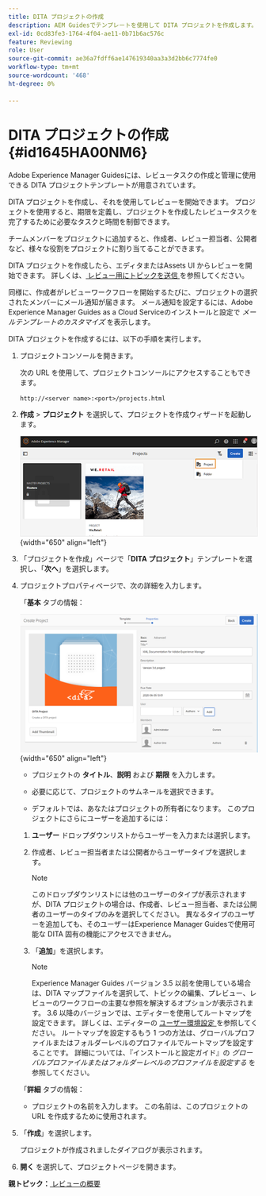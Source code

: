 ```yaml
---
title: DITA プロジェクトの作成
description: AEM Guidesでテンプレートを使用して DITA プロジェクトを作成します。 DITA プロジェクトを使用してレビューを開始する方法を説明します。
exl-id: 0cd83fe3-1764-4f04-ae11-0b71b6ac576c
feature: Reviewing
role: User
source-git-commit: ae36a7fdff6ae147619340aa3a3d2bb6c7774fe0
workflow-type: tm+mt
source-wordcount: '468'
ht-degree: 0%

---
```


# DITA プロジェクトの作成 {#id1645HA00NM6}

Adobe Experience Manager Guidesには、レビュータスクの作成と管理に使用できる DITA プロジェクトテンプレートが用意されています。

DITA プロジェクトを作成し、それを使用してレビューを開始できます。 プロジェクトを使用すると、期限を定義し、プロジェクトを作成したレビュータスクを完了するために必要なタスクと時間を制御できます。

チームメンバーをプロジェクトに追加すると、作成者、レビュー担当者、公開者など、様々な役割をプロジェクトに割り当てることができます。

DITA プロジェクトを作成したら、エディタまたはAssets UI からレビューを開始できます。 詳しくは、[ レビュー用にトピックを送信 ](review-send-topics-for-review.md#) を参照してください。

同様に、作成者がレビューワークフローを開始するたびに、プロジェクトの選択されたメンバーにメール通知が届きます。 メール通知を設定するには、Adobe Experience Manager Guides as a Cloud Serviceのインストールと設定で *メールテンプレートのカスタマイズ* を表示します。

DITA プロジェクトを作成するには、以下の手順を実行します。

1. プロジェクトコンソールを開きます。

   次の URL を使用して、プロジェクトコンソールにアクセスすることもできます。

   ```http
   http://<server name>:<port>/projects.html
   ```

1. **作成** \> **プロジェクト** を選択して、プロジェクトを作成ウィザードを起動します。

   ![](images/project-console-63.png){width="650" align="left"}

1. 「プロジェクトを作成」ページで「**DITA プロジェクト**」テンプレートを選択し、「**次へ**」を選択します。

1. プロジェクトプロパティページで、次の詳細を入力します。

   「**基本** タブの情報：

   ![](images/create-project.png){width="650" align="left"}

   - プロジェクトの **タイトル**、**説明** および **期限** を入力します。

   - 必要に応じて、プロジェクトのサムネールを選択できます。

   - デフォルトでは、あなたはプロジェクトの所有者になります。 このプロジェクトにさらにユーザーを追加するには：

   1. **ユーザー** ドロップダウンリストからユーザーを入力または選択します。

   1. 作成者、レビュー担当者または公開者からユーザータイプを選択します。

      >[!NOTE]
      >
      >このドロップダウンリストには他のユーザーのタイプが表示されますが、DITA プロジェクトの場合は、作成者、レビュー担当者、または公開者のユーザーのタイプのみを選択してください。 異なるタイプのユーザーを追加しても、そのユーザーはExperience Manager Guidesで使用可能な DITA 固有の機能にアクセスできません。

   1. 「**追加**」を選択します。

      >[!NOTE]
      >
      >Experience Manager Guides バージョン 3.5 以前を使用している場合は、DITA マップファイルを選択して、トピックの編集、プレビュー、レビューのワークフローの主要な参照を解決するオプションが表示されます。 3.6 以降のバージョンでは、エディターを使用してルートマップを設定できます。 詳しくは、エディターの [ ユーザー環境設定 ](web-editor-features.md#id2087G0P40SB) を参照してください。 ルートマップを設定するもう 1 つの方法は、グローバルプロファイルまたはフォルダーレベルのプロファイルでルートマップを設定することです。 詳細については、『インストールと設定ガイド』の *グローバルプロファイルまたはフォルダーレベルのプロファイルを設定する* を参照してください。

   「**詳細** タブの情報：

   - プロジェクトの名前を入力します。 この名前は、このプロジェクトの URL を作成するために使用されます。

1. 「**作成**」を選択します。

   プロジェクトが作成されましたダイアログが表示されます。

1. **開く** を選択して、プロジェクトページを開きます。


**親トピック：**[ レビューの概要 ](review.md)
